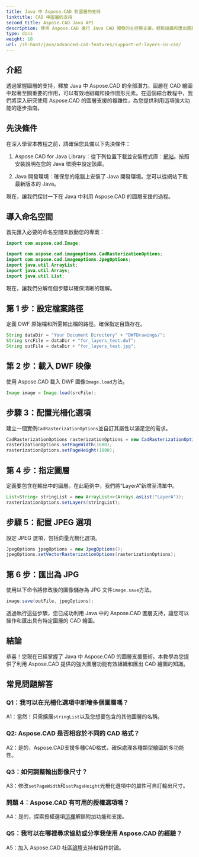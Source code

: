 ```yaml
---
title: Java 中 Aspose.CAD 對圖層的支持
linktitle: CAD 中圖層的支持
second_title: Aspose.CAD Java API
description: 使用 Aspose.CAD 進行 Java CAD 開發的主控層支援。輕鬆組織和匯出圖紙。
type: docs
weight: 18
url: /zh-hant/java/advanced-cad-features/support-of-layers-in-cad/
---
```

## 介紹

透過掌握圖層的支持，釋放 Java 中 Aspose.CAD 的全部潛力。圖層在 CAD 繪圖中起著至關重要的作用，可以有效地組織和操作圖形元素。在這個綜合教程中，我們將深入研究使用 Aspose.CAD 的圖層支援的複雜性，為您提供利用這項強大功能的逐步指南。

## 先決條件

在深入學習本教程之前，請確保您具備以下先決條件：

1.  Aspose.CAD for Java Library：從下列位置下載並安裝程式庫：[網站](https://releases.aspose.com/cad/java/)。按照安裝說明在您的 Java 環境中設定該庫。

2. Java 開發環境：確保您的電腦上安裝了 Java 開發環境。您可以從網站下載最新版本的 Java。

現在，讓我們探討一下在 Java 中利用 Aspose.CAD 的圖層支援的過程。

## 導入命名空間

首先匯入必要的命名空間來啟動您的專案：

```java
import com.aspose.cad.Image;

import com.aspose.cad.imageoptions.CadRasterizationOptions;
import com.aspose.cad.imageoptions.JpegOptions;
import java.util.ArrayList;
import java.util.Arrays;
import java.util.List;
```

現在，讓我們分解每個步驟以確保清晰的理解。

## 第 1 步：設定檔案路徑

定義 DWF 原始檔和所需輸出檔的路徑。確保指定目錄存在。

```java
String dataDir = "Your Document Directory" + "DWFDrawings/";
String srcFile = dataDir + "for_layers_test.dwf";
String outFile = dataDir + "for_layers_test.jpg";
```

## 第 2 步：載入 DWF 映像

使用 Aspose.CAD 載入 DWF 圖像`Image.load`方法。

```java
Image image = Image.load(srcFile);
```

## 步驟 3：配置光柵化選項

建立一個實例`CadRasterizationOptions`並自訂其屬性以滿足您的需求。

```java
CadRasterizationOptions rasterizationOptions = new CadRasterizationOptions();
rasterizationOptions.setPageWidth(1600);
rasterizationOptions.setPageHeight(1600);
```

## 第 4 步：指定圖層

定義要包含在輸出中的圖層。在此範例中，我們將“LayerA”新增至清單中。

```java
List<String> stringList = new ArrayList<>(Arrays.asList("LayerA"));
rasterizationOptions.setLayers(stringList);
```

## 步驟 5：配置 JPEG 選項

設定 JPEG 選項，包括向量光柵化選項。

```java
JpegOptions jpegOptions = new JpegOptions();
jpegOptions.setVectorRasterizationOptions(rasterizationOptions);
```

## 第 6 步：匯出為 JPG

使用以下命令將修改後的圖像儲存為 JPG 文件`image.save`方法。

```java
image.save(outFile, jpegOptions);
```

透過執行這些步驟，您已成功利用 Java 中的 Aspose.CAD 圖層支持，讓您可以操作和匯出具有特定圖層的 CAD 繪圖。

## 結論

恭喜！您現在已經掌握了 Java 中 Aspose.CAD 的圖層支援藝術。本教學為您提供了利用 Aspose.CAD 提供的強大圖層功能有效組織和匯出 CAD 繪圖的知識。

## 常見問題解答

### Q1：我可以在光柵化選項中新增多個圖層嗎？

 A1：當然！只需擴展`stringList`以及您想要包含的其他圖層的名稱。

### Q2: Aspose.CAD 是否相容於不同的 CAD 格式？

A2：是的，Aspose.CAD支援多種CAD格式，確保處理各種類型繪圖的多功能性。

### Q3：如何調整輸出影像尺寸？

 A3：修改`setPageWidth`和`setPageHeight`光柵化選項中的屬性可自訂輸出尺寸。

### 問題 4：Aspose.CAD 有可用的授權選項嗎？

 A4：是的，探索授權選項[這裡](https://purchase.aspose.com/buy)解鎖附加功能和支援。

### Q5：我可以在哪裡尋求協助或分享我使用 Aspose.CAD 的經驗？

A5：加入 Aspose.CAD 社區[論壇](https://forum.aspose.com/c/cad/19)支持和協作討論。